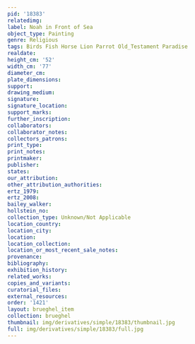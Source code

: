 ```yaml
---
pid: '18383'
relatedimg: 
label: Noah in Front of Sea
object_type: Painting
genre: Religious
tags: Birds Fish Horse Lion Parrot Old_Testament Paradise
realdate: 
height_cm: '52'
width_cm: '77'
diameter_cm: 
plate_dimensions: 
support: 
drawing_medium: 
signature: 
signature_location: 
support_marks: 
further_inscription: 
collaborators: 
collaborator_notes: 
collectors_patrons: 
print_type: 
print_notes: 
printmaker: 
publisher: 
states: 
our_attribution: 
other_attribution_authorities: 
ertz_1979: 
ertz_2008: 
bailey_walker: 
hollstein_no: 
collection_type: Unknown/Not Applicable
location_country: 
location_city: 
location: 
location_collection: 
location_or_most_recent_sale_notes: 
provenance: 
bibliography: 
exhibition_history: 
related_works: 
copies_and_variants: 
curatorial_files: 
external_resources: 
order: '1421'
layout: brueghel_item
collection: brueghel
thumbnail: img/derivatives/simple/18383/thumbnail.jpg
full: img/derivatives/simple/18383/full.jpg
---
```

